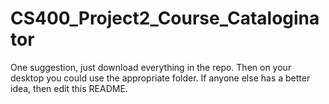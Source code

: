 # CS400_Project2_Course_Cataloginator

One suggestion, just download everything in the repo. Then on your desktop you could use the appropriate folder.
If anyone else has a better idea, then edit this README. 

